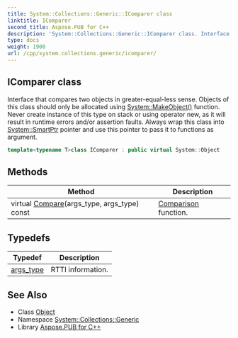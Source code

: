 ```yaml
---
title: System::Collections::Generic::IComparer class
linktitle: IComparer
second_title: Aspose.PUB for C++
description: 'System::Collections::Generic::IComparer class. Interface that compares two objects in greater-equal-less sense. Objects of this class should only be allocated using System::MakeObject() function. Never create instance of this type on stack or using operator new, as it will result in runtime errors and/or assertion faults. Always wrap this class into System::SmartPtr pointer and use this pointer to pass it to functions as argument in C++.'
type: docs
weight: 1900
url: /cpp/system.collections.generic/icomparer/
---
```

## IComparer class


Interface that compares two objects in greater-equal-less sense. Objects of this class should only be allocated using [System::MakeObject()](../../system/makeobject/) function. Never create instance of this type on stack or using operator new, as it will result in runtime errors and/or assertion faults. Always wrap this class into [System::SmartPtr](../../system/smartptr/) pointer and use this pointer to pass it to functions as argument.

```cpp
template<typename T>class IComparer : public virtual System::Object
```

## Methods

| Method | Description |
| --- | --- |
| virtual [Compare](./compare/)(args_type, args_type) const | [Comparison](../../system/comparison/) function. |
## Typedefs

| Typedef | Description |
| --- | --- |
| [args_type](./args_type/) | RTTI information. |

## See Also

* Class [Object](../../system/object/)
* Namespace [System::Collections::Generic](../)
* Library [Aspose.PUB for C++](../../)
